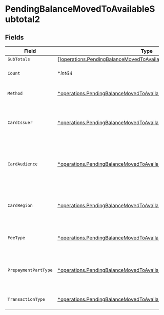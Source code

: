 # PendingBalanceMovedToAvailableSubtotal2


## Fields

| Field                                                                                                                                                         | Type                                                                                                                                                          | Required                                                                                                                                                      | Description                                                                                                                                                   | Example                                                                                                                                                       |
| ------------------------------------------------------------------------------------------------------------------------------------------------------------- | ------------------------------------------------------------------------------------------------------------------------------------------------------------- | ------------------------------------------------------------------------------------------------------------------------------------------------------------- | ------------------------------------------------------------------------------------------------------------------------------------------------------------- | ------------------------------------------------------------------------------------------------------------------------------------------------------------- |
| `SubTotals`                                                                                                                                                   | [][operations.PendingBalanceMovedToAvailableSubTotal1](../../models/operations/pendingbalancemovedtoavailablesubtotal1.md)                                    | :heavy_minus_sign:                                                                                                                                            | N/A                                                                                                                                                           |                                                                                                                                                               |
| `Count`                                                                                                                                                       | **int64*                                                                                                                                                      | :heavy_minus_sign:                                                                                                                                            | Number of transactions of this type                                                                                                                           | 50                                                                                                                                                            |
| `Method`                                                                                                                                                      | [*operations.PendingBalanceMovedToAvailableSubtotalMethod2](../../models/operations/pendingbalancemovedtoavailablesubtotalmethod2.md)                         | :heavy_minus_sign:                                                                                                                                            | Payment type of the transactions                                                                                                                              | creditcard                                                                                                                                                    |
| `CardIssuer`                                                                                                                                                  | [*operations.PendingBalanceMovedToAvailableSubtotalCardIssuer2](../../models/operations/pendingbalancemovedtoavailablesubtotalcardissuer2.md)                 | :heavy_minus_sign:                                                                                                                                            | In case of payments transactions with card, the card issuer will be available                                                                                 | amex                                                                                                                                                          |
| `CardAudience`                                                                                                                                                | [*operations.PendingBalanceMovedToAvailableSubtotalCardAudience2](../../models/operations/pendingbalancemovedtoavailablesubtotalcardaudience2.md)             | :heavy_minus_sign:                                                                                                                                            | In case of payments trnsactions with card, the card audience will be available.                                                                               | other                                                                                                                                                         |
| `CardRegion`                                                                                                                                                  | [*operations.PendingBalanceMovedToAvailableSubtotalCardRegion2](../../models/operations/pendingbalancemovedtoavailablesubtotalcardregion2.md)                 | :heavy_minus_sign:                                                                                                                                            | In case of payments transactions with card, the card region will be available.                                                                                | domestic                                                                                                                                                      |
| `FeeType`                                                                                                                                                     | [*operations.PendingBalanceMovedToAvailableSubtotalFeeType2](../../models/operations/pendingbalancemovedtoavailablesubtotalfeetype2.md)                       | :heavy_minus_sign:                                                                                                                                            | Present when the transaction represents a fee.                                                                                                                | payment-fee                                                                                                                                                   |
| `PrepaymentPartType`                                                                                                                                          | [*operations.PendingBalanceMovedToAvailableSubtotalPrepaymentPartType2](../../models/operations/pendingbalancemovedtoavailablesubtotalprepaymentparttype2.md) | :heavy_minus_sign:                                                                                                                                            | Prepayment part: fee itself, reimbursement, discount, VAT or rounding compensation.                                                                           | fee                                                                                                                                                           |
| `TransactionType`                                                                                                                                             | [*operations.PendingBalanceMovedToAvailableSubtotalTransactionType2](../../models/operations/pendingbalancemovedtoavailablesubtotaltransactiontype2.md)       | :heavy_minus_sign:                                                                                                                                            | Represents the transaction type                                                                                                                               | payment                                                                                                                                                       |